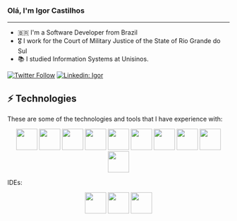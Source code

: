 ### Olá, I'm Igor Castilhos

---

* 🇧🇷 I'm a Software Developer from Brazil
* 🎖️ I work for the Court of Military Justice of the State of Rio Grande do Sul
* 📚 I studied Information Systems at Unisinos.  

[![Twitter Follow](https://img.shields.io/twitter/follow/igor?style=social)](https://twitter.com/IgorPCDev)
[![Linkedin: Igor](https://img.shields.io/badge/-Linkedin-blue?style=flat-square&logo=Linkedin&logoColor=white&link=https://www.linkedin.com/in/IgorCastilhos/)](https://www.linkedin.com/in/IgorCastilhos/)


## ⚡ Technologies

These are some of the technologies and tools that I have experience with:

<p align="center">
  <a>
    <img src="https://cdn.jsdelivr.net/gh/devicons/devicon@latest/icons/php/php-original.svg" width=48 height=48/>
    <img src="https://cdn.jsdelivr.net/gh/devicons/devicon@latest/icons/javascript/javascript-original.svg" width=48 height=48/>
    <img src="https://cdn.jsdelivr.net/gh/devicons/devicon@latest/icons/html5/html5-original.svg" width=48 height=48/>
    <img src="https://cdn.jsdelivr.net/gh/devicons/devicon@latest/icons/css3/css3-original.svg" width=48 height=48/>
    <img src="https://cdn.jsdelivr.net/gh/devicons/devicon@latest/icons/bootstrap/bootstrap-original.svg" width=48 height=48/>
    <img src="https://cdn.jsdelivr.net/gh/devicons/devicon@latest/icons/mysql/mysql-original-wordmark.svg" width=48 height=48/>
    <img src="https://cdn.jsdelivr.net/gh/devicons/devicon@latest/icons/git/git-original.svg" width=48 height=48 />
    <img src="https://cdn.jsdelivr.net/gh/devicons/devicon@latest/icons/linux/linux-original.svg" width=48 height=48 />
    <img src="https://cdn.jsdelivr.net/gh/devicons/devicon@latest/icons/docker/docker-original.svg" width=48 height=48 />
    <img src="https://cdn.jsdelivr.net/gh/devicons/devicon@latest/icons/postman/postman-original.svg" width=48 height=48 />
  </a>
</p>

IDEs:

<p align="center">
  <img src="https://cdn.jsdelivr.net/gh/devicons/devicon@latest/icons/phpstorm/phpstorm-original.svg" width=48 height=48/>
  <img src="https://cdn.jsdelivr.net/gh/devicons/devicon@latest/icons/webstorm/webstorm-original.svg" width=48 height=48/>
  <img src="https://cdn.jsdelivr.net/gh/devicons/devicon@latest/icons/datagrip/datagrip-original.svg" width=48 height=48/>
</p>
  
<!-- Links -->
[cores-e-festas]: https://coresefestas.com.br/
